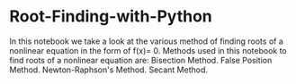 # Root-Finding-with-Python

In this notebook we take a look at the various method of finding roots of a nonlinear equation in the form of f(x)= 0.
Methods used in this notebook to find roots of a nonlinear equation are:
Bisection Method.
False Position Method.
Newton-Raphson's Method.
Secant Method.